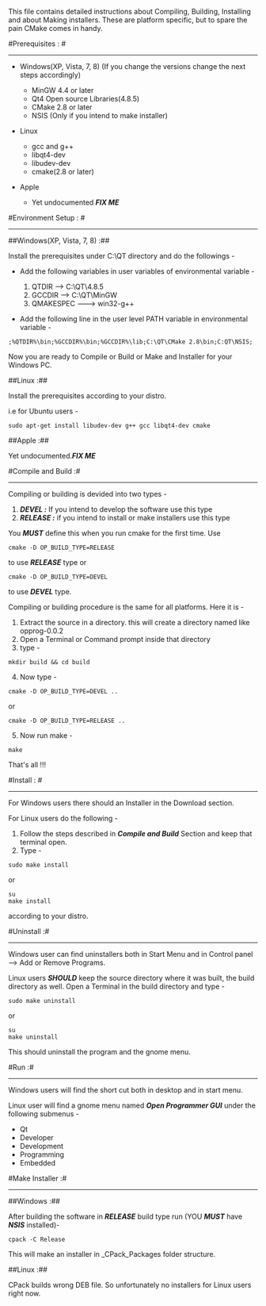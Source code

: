 This file contains detailed instructions about Compiling, Building, Installing and about Making installers.
These are platform specific, but to spare the pain CMake comes in handy.

#Prerequisites : #

-------------------------

*	Windows(XP, Vista, 7, 8) (If you change the versions change the next steps accordingly)
	*	MinGW 4.4 or later
	*	Qt4 Open source Libraries(4.8.5)
	*	CMake 2.8 or later
	*	NSIS (Only if you intend to make installer)

*	Linux
	*	gcc and g++
	*	libqt4-dev
	*	libudev-dev
	*	cmake(2.8 or later)

*	Apple
	*	Yet undocumented ***FIX ME***

#Environment Setup : #

-----------------------

##Windows(XP, Vista, 7, 8) :##

Install the prerequisites under C:\QT directory and do the followings -

* 	Add the following variables in user variables of environmental variable -

	1.	QTDIR --> C:\QT\4.8.5
	2.	GCCDIR --> C:\QT\MinGW
	3. 	QMAKESPEC ---> win32-g++

*	Add the following line in the user level PATH variable in environmental variable -

```
;%QTDIR%\bin;%GCCDIR%\bin;%GCCDIR%\lib;C:\QT\CMake 2.8\bin;C:QT\NSIS;
```

Now you are ready to Compile or Build or Make and Installer for your Windows PC.

##Linux  :##

Install the prerequisites according to your distro. 

i.e for Ubuntu users -

```
sudo apt-get install libudev-dev g++ gcc libqt4-dev cmake
```

##Apple :##

Yet undocumented.***FIX ME***


#Compile and Build :#

---------------------------

Compiling or building is devided into two types -

1.	***DEVEL :*** If you intend to develop the software use this type
2.	***RELEASE :*** if you intend to install or make installers use this type

You ***MUST*** define this when you run cmake for the first time. Use 

```
cmake -D OP_BUILD_TYPE=RELEASE
``` 

to use ***RELEASE*** type or 

```
cmake -D OP_BUILD_TYPE=DEVEL
```

to use ***DEVEL*** type.

Compiling or building procedure is the same for all platforms. Here it is -

1.	Extract the source in a directory. this will create a directory named like opprog-0.0.2
2.	Open a Terminal or Command prompt inside that directory
3.	type -

```
mkdir build && cd build
```

4.	Now type -

```
cmake -D OP_BUILD_TYPE=DEVEL ..
```

or

```
cmake -D OP_BUILD_TYPE=RELEASE ..
```

5.	Now run make -

```
make
```

That's all !!!


#Install : #

-------------------

For Windows users there should an Installer in the Download section. 

For Linux users do the following -

1.	Follow the steps described in ***Compile and Build*** Section and keep that terminal open.
2.	Type -

```
sudo make install
```

or 

```
su 
make install
```

according to your distro.


#Uninstall :#

-------------------

Windows user can find uninstallers both in Start Menu and in Control panel --> Add or Remove Programs.

Linux users ***SHOULD*** keep the source directory where it was built, the build directory as well.
Open a Terminal in the build directory and type -

```
sudo make uninstall
```

or 

```
su
make uninstall
```

This should uninstall the program and the gnome menu.

#Run :#

----------------

Windows users will find the short cut both in desktop and in start menu.

Linux user will find a gnome menu named ***Open Programmer GUI*** under the following submenus -

*	Qt
*	Developer
*	Development
*	Programming
*	Embedded

#Make Installer :#

------------------

##Windows :##

After building the software in ***RELEASE*** build type run (YOU ***MUST*** have ***NSIS*** installed)-

```
cpack -C Release
```

This will make an installer in _CPack_Packages folder structure.

##Linux :##

CPack builds wrong DEB file. So unfortunately no installers for Linux users right now.

